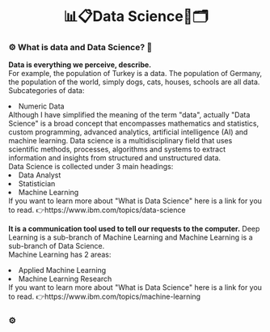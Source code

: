 <h1 align="center" >📊📋Data Science🧮🗂</h1>

<h3>⚙ What is data and Data Science? 🤔</h3>

<p>
  <strong>Data is everything we perceive, describe. </strong> <br>
For example, the population of Turkey is a data. The population of Germany, the population of the world, simply dogs, cats, houses, schools are all data.<br>
Subcategories of data:
  <o1>
    <li>Numeric Data</li>
  </o1>
Although I have simplified the meaning of the term "data", actually "Data Science" is a broad concept that encompasses mathematics and statistics, custom programming, advanced analytics, artificial intelligence (AI) and machine learning. Data science is a multidisciplinary field that uses scientific methods, processes, algorithms and systems to extract information and insights from structured and unstructured data. <br>
Data Science is collected under 3 main headings: 
  <li>Data Analyst</li>
   <li>Statistician</li> 
    <li>Machine Learning</li>  
  If you want to learn more about "What is Data Science" here is a link for you to read. 👉https://www.ibm.com/topics/data-science
  </p>

<p>
  <strong> It is a communication tool used to tell our requests to the computer.</strong> Deep Learning is a sub-branch of Machine Learning and Machine Learning is a sub-branch of Data Science.<br>
  Machine Learning has 2 areas:
  <li>Applied Machine Learning</li>
   <li>Machine Learning Research</li>
 If you want to learn more about "What is Data Science" here is a link for you to read. 👉https://www.ibm.com/topics/machine-learning
  </p>

<h3>⚙ </h3>

